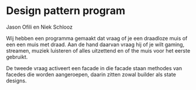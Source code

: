 # Design pattern program

Jason Ofili en Niek Schlooz
 
Wij hebben een programma gemaakt dat vraag of je een draadloze muis of een een muis met draad. Aan de hand daarvan vraag hij of je wilt gaming, streamen, muziek luisteren of alles uitzettend en of the muis voor het eerste gebruikt.

De tweede vraag activeert een facade in die facade staan methodes van facedes die worden aangeroepen, daarin zitten zowal builder als state designs.